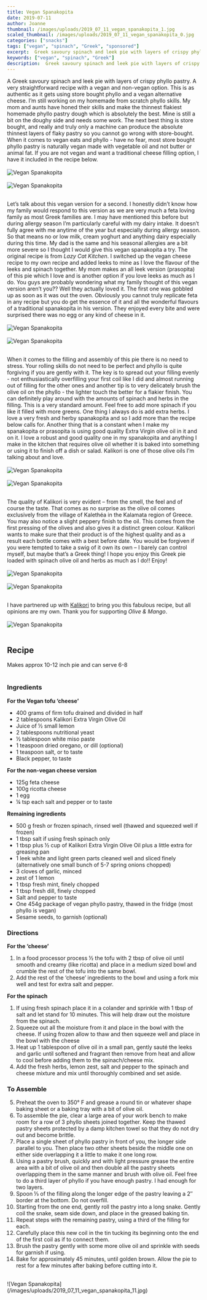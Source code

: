 ```yaml
---
title: Vegan Spanakopita
date: 2019-07-11
author: Joanne
thumbnail: /images/uploads/2019_07_11_vegan_spanakopita_1.jpg
scaled_thumbnail: /images/uploads/2019_07_11_vegan_spanakopita_0.jpg
categories: ["snacks"]
tags: ["vegan", "spinach", "Greek", "sponsored"]
excerpt:  Greek savoury spinach and leek pie with layers of crispy phyllo pastry
keywords: ["vegan", "spinach", "Greek"]
description:  Greek savoury spinach and leek pie with layers of crispy phyllo pastry
---
```


A Greek savoury spinach and leek pie with layers of crispy phyllo pastry. A very straightforward recipe with a vegan and non-vegan option. This is as authentic as it gets using store bought phyllo and a vegan alternative cheese. I’m still working on my homemade from scratch phyllo skills. My mom and aunts have honed their skills and make the thinnest flakiest homemade phyllo pastry dough which is absolutely the best. Mine is still a bit on the doughy side and needs some work. The next best thing is store bought, and really and truly only a machine can produce the absolute thinnest layers of flaky pastry so you cannot go wrong with store-bought. When it comes to vegan eats and phyllo - have no fear, most store bought phyllo pastry is naturally vegan made with vegetable oil and not butter or animal fat. If you are not vegan and want a traditional cheese filling option, I have it included in the recipe below.
</br>
</br>
![Vegan Spanakopita](/images/uploads/2019_07_11_vegan_spanakopita_2.jpg)
</br>
</br>
![Vegan Spanakopita](/images/uploads/2019_07_11_vegan_spanakopita_3.jpg)
</br>
</br>

Let’s talk about this vegan version for a second. I honestly didn’t know how my family would respond to this version as we are very much a feta loving family as most Greek families are. I may have mentioned this before but during allergy season I’m particularly careful with my dairy intake. It doesn’t fully agree with me anytime of the year but especially during allergy season. So that means no or low milk, cream yoghurt and anything dairy especially during this time. My dad is the same and his seasonal allergies are a bit more severe so I thought I would give this vegan spanakopita a try. The original recipe is from _Lazy Cat Kitchen_. I switched up the vegan cheese recipe to my own recipe and added leeks to mine as I love the flavour of the leeks and spinach together.  My mom makes an all leek version (prasopita) of this pie which I Iove and is another option if you love leeks as much as I do. You guys are probably wondering what my family thought of this vegan version aren’t you?? Well they actually loved it. The first one was gobbled up as soon as it was out the oven. Obviously you cannot truly replicate feta in any recipe but you do get the essence of it and all the wonderful flavours of a traditional spanakopita in his version. They enjoyed every bite and were surprised there was no egg or any kind of cheese in it.
</br>
</br>
![Vegan Spanakopita](/images/uploads/2019_07_11_vegan_spanakopita_4.jpg)
</br>
</br>
![Vegan Spanakopita](/images/uploads/2019_07_11_vegan_spanakopita_5.jpg)
</br>
</br>

When it comes to the filling and assembly of  this pie there is no need to stress. Your rolling skills do not need to be perfect and phyllo is quite forgiving if you are gently with it. The key is to spread out your filling evenly - not enthusiastically overfilling your first coil like I did and almost running out of filling for the other ones and another tip is to very delicately brush the olive oil on the phyllo - the lighter touch the better for a flakier finish. You can definitely play around with the amounts of spinach and herbs in the filling. This is a very standard amount.  Feel free to add more spinach if you like it filled with more greens. One thing I always do is add extra herbs. I love a very fresh and herby spanakopita and so I add more than the recipe below calls for. Another thing that is a constant when I make my spanakopita or prasopita is using good quality Extra Virgin olive oil in it and on it. I love a robust and good quality one in my spanakopita and anything I make in the kitchen that requires olive oil whether it is baked into something or using it to finish off a dish or salad. Kalikori is one of those olive oils I’m talking about and love. 
</br>
</br>
![Vegan Spanakopita](/images/uploads/2019_07_11_vegan_spanakopita_6.jpg)
</br>
</br>
![Vegan Spanakopita](/images/uploads/2019_07_11_vegan_spanakopita_7.jpg)
</br>
</br>

The quality of Kalikori is very evident – from the smell, the feel and of course the taste. That comes as no surprise as the olive oil comes exclusively from the village of Kalethéa in the Kalamata region of Greece. You may also notice a slight peppery finish to the oil. This comes from the first pressing of the olives and also gives it a distinct green colour. Kalikori wants to make sure that their product is of the highest quality and as a result each bottle comes with a best before date. You would be forgiven if you were tempted to take a swig of it own its own – I barely can control myself, but maybe that’s a Greek thing! I hope you enjoy this Greek pie loaded with spinach olive oil and herbs as much as I do!! Enjoy! 
</br>
</br>
![Vegan Spanakopita](/images/uploads/2019_07_11_vegan_spanakopita_8.jpg)
</br>
</br>
![Vegan Spanakopita](/images/uploads/2019_07_11_vegan_spanakopita_9.jpg)
</br>
</br>

I have partnered up with <span class="highlight"><a rel="nofollow" href="http://kalikori.com">Kalikori</a></span> to bring you this fabulous recipe, but all opinions are my own. Thank you for supporting _Olive & Mango_.
</br>
</br>
![Vegan Spanakopita](/images/uploads/2019_07_11_vegan_spanakopita_10.jpg)
</br>
</br>

## Recipe
Makes approx 10-12 inch pie and can serve 6-8
</br>
</br>

### Ingredients

__For the Vegan tofu ‘cheese’__

* <span itemprop="ingredients">  400 grams of firm tofu drained and divided in half </span>
* <span itemprop="ingredients">  2 tablespoons Kalikori Extra Virgin Olive Oil</span>
* <span itemprop="ingredients">  Juice of &frac12; small lemon</span>
* <span itemprop="ingredients">  2 tablespoons nutritional yeast</span>
* <span itemprop="ingredients">  &frac12; tablespoon white miso paste</span>
* <span itemprop="ingredients">  1 teaspoon dried oregano, or dill  (optional)</span>
* <span itemprop="ingredients">  1 teaspoon salt, or to taste</span>
* <span itemprop="ingredients">  Black pepper, to taste</span>

__For the non-vegan cheese version__

* 125g feta cheese
* 100g ricotta cheese
* 1 egg
* &frac14; tsp each salt and pepper or to taste 

__Remaining ingredients__

* <span itemprop="ingredients">  500 g fresh or frozen spinach, rinsed well (thawed and squeezed well if frozen) </span>
* <span itemprop="ingredients">  1 tbsp salt if using fresh spinach only </span>
* <span itemprop="ingredients">  1 tbsp plus &frac12; cup of Kalikori Extra Virgin Olive Oil plus a little extra for greasing pan</span>
* <span itemprop="ingredients">  1 leek white and light green parts cleaned well and sliced finely (alternatively one small bunch of 5-7 spring onions chopped) </span>
* <span itemprop="ingredients">  3 cloves of garlic, minced </span>
* <span itemprop="ingredients">  zest of 1 lemon</span>
* <span itemprop="ingredients">  1 tbsp fresh mint, finely chopped</span>
* <span itemprop="ingredients">  1 tbsp fresh dill, finely chopped</span>
* <span itemprop="ingredients">  Salt and pepper to taste </span>
* <span itemprop="ingredients">  One 454g package of vegan phyllo pastry, thawed in the fridge (most phyllo is vegan) </span>
* <span itemprop="ingredients">  Sesame seeds, to garnish (optional)</span>


### Directions 

__For the ‘cheese’__

1. In a food processor process &frac12; the tofu with 2 tbsp of olive oil until smooth and creamy (like ricotta) and place in a medium sized bowl and crumble the rest of the tofu into the same bowl. 
2. Add the rest of the ‘cheese’ ingredients to the bowl and using a fork mix well and test for extra salt and pepper. 

__For the spinach__

1. If using fresh spinach place it in a colander and sprinkle with 1 tbsp of salt and let stand for 10 minutes.  This will help draw out the moisture from the spinach. 
2. Squeeze out all the moisture from it and place in the bowl with the cheese. If using frozen allow to thaw and then squeeze well and place in the bowl with the cheese 
3. Heat up 1 tablespoon of olive oil in a small pan, gently sauté the leeks and garlic until softened and fragrant then remove from heat and allow to cool before adding them to the spinach/cheese mix. 
4. Add the fresh herbs, lemon zest, salt and pepper to the spinach and cheese mixture and mix until thoroughly combined and set aside. 


### To Assemble

5. Preheat the oven to 350° F and grease a round tin or whatever shape baking sheet or a baking tray with a bit of olive oil.
6. To assemble the pie, clear a large area of your work bench to make room for a row of 3 phyllo sheets joined together. Keep the thawed pastry sheets protected by a damp kitchen towel so that they do not dry out and become brittle.
7. Place a single sheet of phyllo pastry in front of you, the longer side parallel to you. Then place two other sheets beside the middle one on either side overlapping it a little to make it one long row.
8. Using a pastry brush, quickly and with light pressure grease the entire area with a bit of olive oil and then double all the pastry sheets overlapping them in the same manner and brush with olive oil. Feel free to do a third layer of phyllo if you have enough pastry. I had enough for two layers. 
9. Spoon &frac13; of the filling  along the longer edge of the pastry leaving a 2″ border at the bottom. Do not overfill. 
10. Starting from the one end, gently roll the pastry into a long snake. Gently coil the snake, seam side down, and place in the greased baking tin.
11. Repeat steps with the remaining pastry, using a third of the filling for each. 
12. Carefully place this new coil in the tin tucking its beginning onto the end of the first coil as if to connect them. 
13. Brush the pastry gently with some more olive oil and sprinkle with seeds for garnish if using. 
14. Bake for approximately 45 minutes, until golden brown. Allow the pie to rest for a few minutes after baking before cutting into it.

</br>
![Vegan Spanakopita](/images/uploads/2019_07_11_vegan_spanakopita_11.jpg)
